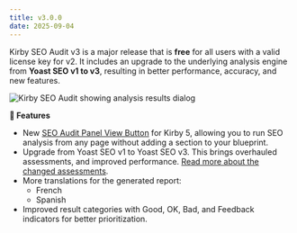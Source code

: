 ```yaml
---
title: v3.0.0
date: 2025-09-04
---
```


Kirby SEO Audit v3 is a major release that is **free** for all users with a valid license key for v2. It includes an upgrade to the underlying analysis engine from **Yoast SEO v1 to v3**, resulting in better performance, accuracy, and new features.

![Kirby SEO Audit showing analysis results dialog](/img/kirby-seo-audit-analysis-results.png)

**🚀 Features**

- New [SEO Audit Panel View Button](/docs/seo-audit/getting-started/installation#view-button) for Kirby 5, allowing you to run SEO analysis from any page without adding a section to your blueprint.
- Upgrade from Yoast SEO v1 to Yoast SEO v3. This brings overhauled assessments, and improved performance. [Read more about the changed assessments](/docs/seo-audit/guide/assessments#yoast-seo-v3-improvements).
- More translations for the generated report:
  - French
  - Spanish
- Improved result categories with Good, OK, Bad, and Feedback indicators for better prioritization.
